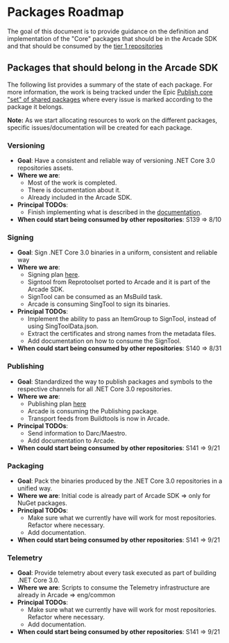 # Packages Roadmap
The goal of this document is to provide guidance on the definition and implementation of the "Core" packages that should be in the
Arcade SDK and that should be consumed by the [tier 1 repositories](../TierOneRepos.md)

## Packages that should belong in the Arcade SDK
The following list provides a summary of the state of each package. For more information, the work is being tracked under the Epic [Publish core "set" of shared packages](https://github.com/dotnet/arcade/issues/46) where every issue is marked according to the package it belongs.

**Note:** As we start allocating resources to work on the different packages, specific issues/documentation will be created for each package.

### Versioning
- **Goal**: Have a consistent and reliable way of versioning .NET Core 3.0 repositories assets.
- **Where we are**:
  - Most of the work is completed.
  - There is documentation about it.
  - Already included in the Arcade SDK.
- **Principal TODOs**:
  - Finish implementing what is described in the [documentation](Versioning.md).
- **When could start being consumed by other repositories**: S139 => 8/10

### Signing
- **Goal**: Sign .NET Core 3.0 binaries in a uniform, consistent and reliable way
- **Where we are**:
  - Signing plan [here](SigningPlan.md).
  - Signtool from Reprotoolset ported to Arcade and it is part of the Arcade SDK.
  - SignTool can be consumed as an MsBuild task.
  - Arcade is consuming SingTool to sign its binaries.
- **Principal TODOs**:
  - Implement the ability to pass an ItemGroup to SignTool, instead of using SingToolData.json.
  - Extract the certificates and strong names from the metadata files.
  - Add documentation on how to consume the SignTool.
- **When could start being consumed by other repositories**: S140 => 8/31

### Publishing
- **Goal**: Standardized the way to publish packages and symbols to the respective channels for all .NET Core 3.0 repositories.
- **Where we are**: 
  - Publishing plan [here](PublishingPlan.md)
  - Arcade is consuming the Publishing package.
  - Transport feeds from Buildtools is now in Arcade.
- **Principal TODOs**:
  - Send information to Darc/Maestro.
  - Add documentation to Arcade.
- **When could start being consumed by other repositories**: S141 => 9/21

### Packaging
- **Goal**: Pack the binaries produced by the .NET Core 3.0 repositories in a unified way.
- **Where we are**: Initial code is already part of Arcade SDK => only for NuGet packages.
- **Principal TODOs**: 
  - Make sure what we currently have will work for most repositories. Refactor where necessary.
  - Add documentation.
- **When could start being consumed by other repositories**: S141 => 9/21

### Telemetry
- **Goal**: Provide telemetry about every task executed as part of building .NET Core 3.0.
- **Where we are**: Scripts to consume the Telemetry infrastructure are already in Arcade => eng/common
- **Principal TODOs**:
  - Make sure what we currently have will work for most repositories. Refactor where necessary.
  - Add documentation.
- **When could start being consumed by other repositories**: S141 => 9/21
